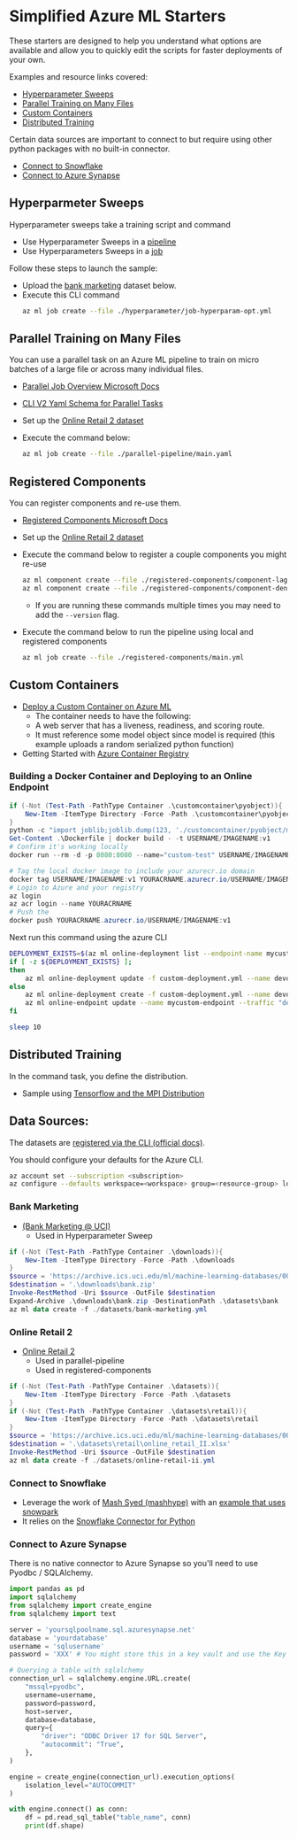 # Simplified Azure ML Starters

These starters are designed to help you understand what options are available and allow you to quickly edit the scripts for faster deployments of your own.

Examples and resource links covered:

* [Hyperparameter Sweeps](#hyperparmeter-sweeps)
* [Parallel Training on Many Files](#parallel-training-on-many-files)
* [Custom Containers](#custom-containers)
* [Distributed Training](#distributed-training)

Certain data sources are important to connect to but require using other python packages with no built-in connector.

* [Connect to Snowflake](#connect-to-snowflake)
* [Connect to Azure Synapse](#connect-to-azure-synapse)

## Hyperparmeter Sweeps

Hyperparameter sweeps take a training script and command 

* Use Hyperparameter Sweeps in a [pipeline](https://learn.microsoft.com/en-us/azure/machine-learning/how-to-use-sweep-in-pipeline)
* Use Hyperparameters Sweeps in a [job](https://learn.microsoft.com/en-us/azure/machine-learning/reference-yaml-job-sweep)

Follow these steps to launch the sample:

* Upload the [bank marketing](#bank-marketing) dataset below.
* Execute this CLI command
  ```bash
  az ml job create --file ./hyperparameter/job-hyperparam-opt.yml
  ```


## Parallel Training on Many Files

You can use a parallel task on an Azure ML pipeline to train on micro batches of a large file or across many individual files.

* [Parallel Job Overview Microsoft Docs](https://learn.microsoft.com/en-us/azure/machine-learning/how-to-use-parallel-job-in-pipeline?tabs=cliv2)
* [CLI V2 Yaml Schema for Parallel Tasks](https://learn.microsoft.com/en-us/azure/machine-learning/reference-yaml-job-parallel)

* Set up the [Online Retail 2 dataset](#online-retail-2)
* Execute the command below:
  ```bash
  az ml job create --file ./parallel-pipeline/main.yaml
  ```

## Registered Components

You can register components and re-use them.

* [Registered Components Microsoft Docs](https://learn.microsoft.com/en-us/azure/machine-learning/how-to-create-component-pipelines-ui)

* Set up the [Online Retail 2 dataset](#online-retail-2)
* Execute the command below to register a couple components you might re-use
  ```bash
  az ml component create --file ./registered-components/component-lag/lagger.yml
  az ml component create --file ./registered-components/component-dense-dates/densedate.yml
  ```
  * If you are running these commands multiple times you may need to add the `--version` flag.
* Execute the command below to run the pipeline using local and registered components
  ```bash
  az ml job create --file ./registered-components/main.yml
  ```

## Custom Containers

* [Deploy a Custom Container on Azure ML](https://docs.microsoft.com/en-us/azure/machine-learning/how-to-deploy-custom-container)
  * The container needs to have the following:
  * A web server that has a liveness, readiness, and scoring route.
  * It must reference some model object since model is required (this example uploads a random serialized python function)
* Getting Started with [Azure Container Registry](https://learn.microsoft.com/en-us/azure/container-registry/container-registry-get-started-docker-cli?tabs=azure-cli)

### Building a Docker Container and Deploying to an Online Endpoint

```powershell
if (-Not (Test-Path -PathType Container .\customcontainer\pyobject)){
    New-Item -ItemType Directory -Force -Path .\customcontainer\pyobject
}
python -c "import joblib;joblib.dump(123, './customcontainer/pyobject/model.joblib');" 
Get-Content .\Dockerfile | docker build - -t USERNAME/IMAGENAME:v1
# Confirm it's working locally
docker run --rm -d -p 8080:8080 --name="custom-test" USERNAME/IMAGENAME:v1

# Tag the local docker image to include your azurecr.io domain
docker tag USERNAME/IMAGENAME:v1 YOURACRNAME.azurecr.io/USERNAME/IMAGENAME:v1
# Login to Azure and your registry
az login
az acr login --name YOURACRNAME
# Push the 
docker push YOURACRNAME.azurecr.io/USERNAME/IMAGENAME:v1
```

Next run this command using the azure CLI

```bash
DEPLOYMENT_EXISTS=$(az ml online-deployment list --endpoint-name mycustom-endpoint | jq -r '.[].name' | grep "^custom-deployment$")
if [ -z ${DEPLOYMENT_EXISTS} ]; 
then
    az ml online-deployment update -f custom-deployment.yml --name devops-deploy --set environment.image=YOURACRNAME.azurecr.io/USERNAME/IMAGENAME:v1 --all-traffic
else
    az ml online-deployment create -f custom-deployment.yml --name devops-deploy --set environment.image=YOURACRNAME.azurecr.io/USERNAME/IMAGENAME:v1
    az ml online-endpoint update --name mycustom-endpoint --traffic "devops-deploy=100"
fi

sleep 10
```

## Distributed Training

In the command task, you define the distribution.

* Sample using [Tensorflow and the MPI Distribution](https://github.com/Azure/azureml-examples/blob/83c67ec408f10e2e07b3a2a3e648023caa09e112/sdk/python/jobs/single-step/tensorflow/mnist-distributed-horovod/tensorflow-mnist-distributed-horovod.ipynb)


## Data Sources:

The datasets are [registered via the CLI (official docs)](https://learn.microsoft.com/en-us/azure/machine-learning/how-to-create-data-assets?tabs=cli).

You should configure your defaults for the Azure CLI.

```bash
az account set --subscription <subscription>
az configure --defaults workspace=<workspace> group=<resource-group> location=<location>
```

### Bank Marketing 

* [(Bank Marketing @ UCI)](https://archive.ics.uci.edu/ml/datasets/Bank+Marketing)
  * Used in Hyperparameter Sweep


```powershell
if (-Not (Test-Path -PathType Container .\downloads)){
    New-Item -ItemType Directory -Force -Path .\downloads
}
$source = 'https://archive.ics.uci.edu/ml/machine-learning-databases/00222/bank.zip'
$destination = '.\downloads\bank.zip'
Invoke-RestMethod -Uri $source -OutFile $destination
Expand-Archive .\downloads\bank.zip -DestinationPath .\datasets\bank
az ml data create -f ./datasets/bank-marketing.yml

```

### Online Retail 2

* [Online Retail 2]()
  * Used in parallel-pipeline
  * Used in registered-components

```powershell
if (-Not (Test-Path -PathType Container .\datasets)){
    New-Item -ItemType Directory -Force -Path .\datasets
}
if (-Not (Test-Path -PathType Container .\datasets\retail)){
    New-Item -ItemType Directory -Force -Path .\datasets\retail
}
$source = 'https://archive.ics.uci.edu/ml/machine-learning-databases/00502/online_retail_II.xlsx'
$destination = '.\datasets\retail\online_retail_II.xlsx'
Invoke-RestMethod -Uri $source -OutFile $destination
az ml data create -f ./datasets/online-retail-ii.yml

```

### Connect to Snowflake

* Leverage the work of [Mash Syed (mashhype)](https://github.com/mashhype/) with an [example that uses snowpark](https://github.com/mashhype/azureml-snowflake-snowpark-code/blob/main/azureml/azureml-snowflake-snowpark-sample.ipynb)
* It relies on the [Snowflake Connector for Python](https://docs.snowflake.com/en/user-guide/python-connector.html)

### Connect to Azure Synapse

There is no native connector to Azure Synapse so you'll need to use Pyodbc / SQLAlchemy.

```python
import pandas as pd
import sqlalchemy
from sqlalchemy import create_engine
from sqlalchemy import text

server = 'yoursqlpoolname.sql.azuresynapse.net'
database = 'yourdatabase'
username = 'sqlusername'
password = 'XXX' # You might store this in a key vault and use the Key Vault Client library to get the secrets

# Querying a table with sqlalchemy
connection_url = sqlalchemy.engine.URL.create(
    "mssql+pyodbc",
    username=username,
    password=password,
    host=server,
    database=database,
    query={
        "driver": "ODBC Driver 17 for SQL Server",
        "autocommit": "True",
    },
)

engine = create_engine(connection_url).execution_options(
    isolation_level="AUTOCOMMIT"
)

with engine.connect() as conn:
    df = pd.read_sql_table("table_name", conn)
    print(df.shape)


```